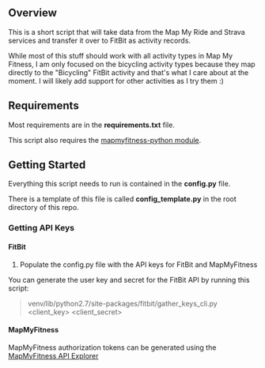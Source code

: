 ## Overview

This is a short script that will take data from the Map My Ride and Strava services and transfer it over to FitBit as activity records.

While most of this stuff should work with all activity types in Map My Fitness, I am only focused on the bicycling activity types because they map directly to the "Bicycling" FitBit activity and that's what I care about at the moment. I will likely add support for other activities as I try them :)

## Requirements

Most requirements are in the __requirements.txt__ file.

This script also requires the [mapmyfitness-python module](https://github.com/JasonSanford/mapmyfitness-python).

## Getting Started

Everything this script needs to run is contained in the __config.py__ file.

There is a template of this file is called __config\_template.py__ in the root directory of this repo.

### Getting API Keys

#### FitBit

1. Populate the config.py file with the API keys for FitBit and MapMyFitness

You can generate the user key and secret for the FitBit API by running this script:

> venv/lib/python2.7/site-packages/fitbit/gather\_keys\_cli.py \<client\_key\> \<client\_secret\>

#### MapMyFitness

MapMyFitness authorization tokens can be generated using the [MapMyFitness API Explorer](https://www.mapmyapi.com/io-docs)
